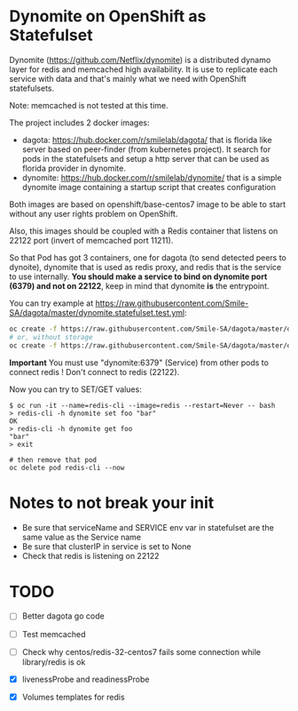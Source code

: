 # Dynomite on OpenShift as Statefulset

Dynomite (https://github.com/Netflix/dynomite) is a distributed dynamo layer for redis and memcached high availability. It is use to replicate each service with data and that's mainly what we need with OpenShift statefulsets.

Note: memcached is not tested at this time.

The project includes 2 docker images:

- dagota: https://hub.docker.com/r/smilelab/dagota/ that is florida like server based on peer-finder (from kubernetes project). It search for pods in the statefulsets and setup a http server that can be used as florida provider in dynomite.
- dynomite: https://hub.docker.com/r/smilelab/dynomite/ that is a simple dynomite image containing a startup script that creates configuration

Both images are based on openshift/base-centos7 image to be able to start without any user rights problem on OpenShift.

Also, this images should be coupled with a Redis container that listens on 22122 port (invert of memcached port 11211). 

So that Pod has got 3 containers, one for dagota (to send detected peers to dynoite), dynomite that is used as redis proxy, and redis that is the service to use internally. **You should make a service to bind on dynomite port (6379) and not on 22122**, keep in mind that dynomite **is** the entrypoint.

You can try example at https://raw.githubusercontent.com/Smile-SA/dagota/master/dynomite.statefulset.test.yml:

```bash
oc create -f https://raw.githubusercontent.com/Smile-SA/dagota/master/dynomite.statefulset.persistent.yml
# or, without storage
oc create -f https://raw.githubusercontent.com/Smile-SA/dagota/master/dynomite.statefulset.yml
```

**Important** You must use "dynomite:6379" (Service) from other pods to connect redis ! Don't connect to redis (22122).

Now you can try to SET/GET values:

```
$ oc run -it --name=redis-cli --image=redis --restart=Never -- bash
> redis-cli -h dynomite set foo "bar"
OK
> redis-cli -h dynomite get foo
"bar"
> exit

# then remove that pod
oc delete pod redis-cli --now
```


# Notes to not break your init

- Be sure that serviceName and SERVICE env var in statefulset are the same value as the Service name
- Be sure that clusterIP in service is set to None
- Check that redis is listening on 22122


# TODO

- [ ] Better dagota go code
- [ ] Test memcached
- [ ] Check why centos/redis-32-centos7 fails some connection while library/redis is ok
- [x] livenessProbe and readinessProbe
- [x] Volumes templates for redis


